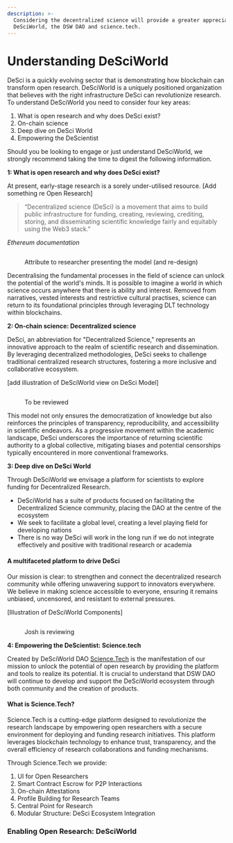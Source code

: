 ```yaml
---
description: >-
  Considering the decentralized science will provide a greater appreciation of
  DeSciWorld, the DSW DAO and science.tech.
---
```


# Understanding DeSciWorld

DeSci is a quickly evolving sector that is demonstrating how blockchain can transform open research. DeSciWorld is a uniquely positioned organization that believes with the right infrastructure DeSci can revolutionize research. To understand DeSciWorld you need to consider four key areas:

1. What is open research and why does DeSci exist?
2. On-chain science
3. Deep dive on DeSci World
4. Empowering the DeScientist

Should you be looking to engage or just understand DeSciWorld, we strongly recommend taking the time to digest the following information.&#x20;

**1: What is open research and why does DeSci exist?**

At present, early-stage research is a sorely under-utilised resource. \[Add something re Open Research]

> “Decentralized science (DeSci) is a movement that aims to build public infrastructure for funding, creating, reviewing, crediting, storing, and disseminating scientific knowledge fairly and equitably using the Web3 stack.”

_Ethereum documentation_

<figure><img src="../.gitbook/assets/Screenshot 2023-11-05 at 13.16.02.png" alt=""><figcaption><p>Attribute to researcher presenting the model (and re-design)</p></figcaption></figure>

Decentralising the fundamental processes in the field of science can unlock the potential of the world's minds. It is possible to imagine a world in which science occurs anywhere that there is ability and interest. Removed from narratives, vested interests and restrictive cultural practises, science can return to its foundational principles through leveraging DLT technology within blockchains.&#x20;

**2: On-chain science: Decentralized science**

DeSci, an abbreviation for "Decentralized Science," represents an innovative approach to the realm of scientific research and dissemination. By leveraging decentralized methodologies, DeSci seeks to challenge traditional centralized research structures, fostering a more inclusive and collaborative ecosystem.

\[add illustration of DeSciWorld view on DeSci Model]

<figure><img src="../.gitbook/assets/Screenshot 2023-11-05 at 14.58.22.png" alt=""><figcaption><p>To be reviewed</p></figcaption></figure>

This model not only ensures the democratization of knowledge but also reinforces the principles of transparency, reproducibility, and accessibility in scientific endeavors. As a progressive movement within the academic landscape, DeSci underscores the importance of returning scientific authority to a global collective, mitigating biases and potential censorships typically encountered in more conventional frameworks.

**3: Deep dive on DeSci World**

Through DeSciWorld we envisage a platform for scientists to explore funding for Decentralized Research.

* DeSciWorld has a suite of products focused on facilitating the Decentralized Science community, placing the DAO at the centre of the ecosystem
* We seek to facilitate a global level, creating a level playing field for developing nations
* There is no way DeSci will work in the long run if we do not integrate effectively and positive with traditional research or academia

#### A multifaceted platform to drive DeSci

Our mission is clear: to strengthen and connect the decentralized research community while offering unwavering support to innovators everywhere. We believe in making science accessible to everyone, ensuring it remains unbiased, uncensored, and resistant to external pressures.

\[Illustration of DeSciWorld Components]

<figure><img src="../.gitbook/assets/DeSciWorldOverview.png" alt=""><figcaption><p>Josh is reviewing</p></figcaption></figure>

**4: Empowering the DeScientist: Science.tech**

Created by DeSciWorld DAO [Science.Tech](http://science.tech) is the manifestation of our mission to unlock the potential of open research by providing the platform and tools to realize its potential. It is crucial to understand that DSW DAO will continue to develop and support the DeSciWorld ecosystem through both community and the creation of products.&#x20;

#### What is Science.Tech?

Science.Tech is a cutting-edge platform designed to revolutionize the research landscape by empowering open researchers with a secure environment for deploying and funding research initiatives. This platform leverages blockchain technology to enhance trust, transparency, and the overall efficiency of research collaborations and funding mechanisms.

Through Science.Tech we provide:

1. UI for Open Researchers
2. Smart Contract Escrow for P2P Interactions
3. On-chain Attestations
4. Profile Building for Research Teams
5. Central Point for Research
6. Modular Structure: DeSci Ecosystem Integration

### Enabling Open Research: DeSciWorld
